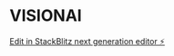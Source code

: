 # VISIONAI

[Edit in StackBlitz next generation editor ⚡️](https://stackblitz.com/~/github.com/sirioberati/VISIONAI)